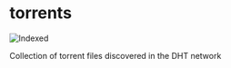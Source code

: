 torrents 
========
![Indexed](https://img.shields.io/badge/indexed-234375-blue)

Collection of torrent files discovered in the DHT network
